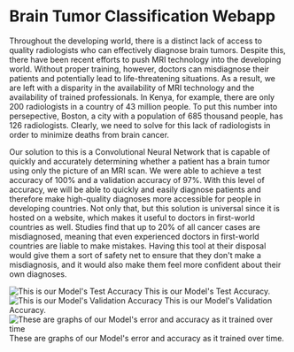 # Brain Tumor Classification Webapp
Throughout the developing world, there is a distinct lack of access to quality radiologists who can effectively diagnose brain tumors. Despite this, there have been recent efforts to push MRI technology into the developing world. Without proper training, however, doctors can misdiagnose their patients and potentially lead to life-threatening situations. As a result, we are left with a disparity in the availability of MRI technology and the availability of trained professionals. In Kenya, for example, there are only 200 radiologists in a country of 43 million people. To put this number into persepective, Boston, a city with a population of 685 thousand people, has 126 radiologists. Clearly, we need to solve for this lack of radiologists in order to minimize deaths from brain cancer.

Our solution to this is a Convolutional Neural Network that is capable of quickly and accurately determining whether a patient has a brain tumor using only the picture of an MRI scan. We were able to achieve a test accuracy of 100% and a validation accuracy of 97%. With this level of accuracy, we will be able to quickly and easily diagnose patients and therefore make high-quality diagnoses more accessible for people in developing countries. Not only that, but this solution is universal since it is hosted on a website, which makes it useful to doctors in first-world countries as well. Studies find that up to 20% of all cancer cases are misdiagnosed, meaning that even experienced doctors in first-world countries are liable to make mistakes. Having this tool at their disposal would give them a sort of safety net to ensure that they don't make a misdiagnosis, and it would also make them feel more confident about their own diagnoses.

![This is our Model's Test Accuracy](https://cdn.discordapp.com/attachments/655973923497836577/679866030709145708/unknown.png)
This is our Model's Test Accuracy.
![This is our Model's Validation Accuracy](https://cdn.discordapp.com/attachments/655973923497836577/679865856636747828/unknown.png)
This is our Model's Validation Accuracy.
![These are graphs of our Model's error and accuracy as it trained over time](https://cdn.discordapp.com/attachments/655973923497836577/679865741662617709/unknown.png)
These are graphs of our Model's error and accuracy as it trained over time.
